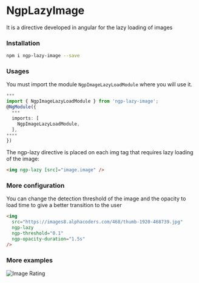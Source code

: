 # NgpLazyImage

It is a directive developed in angular for the lazy loading of images

### Installation

```sh
npm i ngp-lazy-image --save
```

### Usages

You must import the module `NgpImageLazyLoadModule` where you will use it.

```typescript
***
import { NgpImageLazyLoadModule } from 'ngp-lazy-image';
@NgModule({
  ***
  imports: [
    NgpImageLazyLoadModule,
  ],
****
})
```

The ngp-lazy directive is placed on each img tag that requires lazy loading of the image:

```html
<img ngp-lazy [src]="image.image" />
```

### More configuration

You can change the detection threshold of the image and the opacity to load time to give a better transition to the user

```html
<img
  src="https://images8.alphacoders.com/468/thumb-1920-468739.jpg"
  ngp-lazy
  ngp-threshold="0.1"
  ngp-opacity-duration="1.5s"
/>
```

### More examples

![Image Rating](https://havanatursa.com/assets/images/npm/image-lazy-load.gif)

